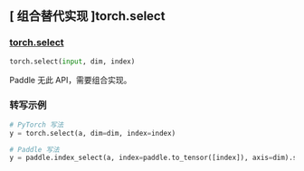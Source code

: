 ## [ 组合替代实现 ]torch.select

### [torch.select](https://pytorch.org/docs/stable/generated/torch.select.html#torch.select)

```python
torch.select(input, dim, index)
```

Paddle 无此 API，需要组合实现。

### 转写示例

```python
# PyTorch 写法
y = torch.select(a, dim=dim, index=index)

# Paddle 写法
y = paddle.index_select(a, index=paddle.to_tensor([index]), axis=dim).squeeze(dim)
```
